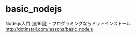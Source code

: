 basic_nodejs
============

Node.js入門 (全16回) - プログラミングならドットインストール http://dotinstall.com/lessons/basic_nodejs

